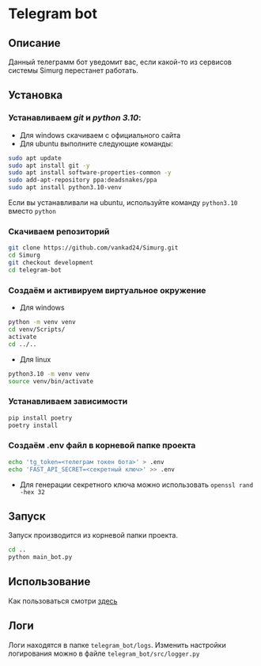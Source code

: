 # Telegram bot
## Описание
Данный телеграмм бот уведомит вас, если какой-то из сервисов системы Simurg перестанет работать.
## Установка
### Устанавливаем *git* и *python 3.10*:
- Для windows скачиваем с официального сайта
- Для ubuntu выполните следующие команды:
```bash
sudo apt update
sudo apt install git -y
sudo apt install software-properties-common -y
sudo add-apt-repository ppa:deadsnakes/ppa
sudo apt install python3.10-venv
```
Если вы устанавливали на ubuntu, используйте команду `python3.10` вместо `python`


### Скачиваем репозиторий
```bash
git clone https://github.com/vankad24/Simurg.git
cd Simurg
git checkout development
cd telegram-bot
```

### Создаём и активируем виртуальное окружение
- Для windows
```bash
python -m venv venv
cd venv/Scripts/
activate
cd ../..
```
- Для linux
```bash
python3.10 -m venv venv
source venv/bin/activate
```

### Устанавливаем зависимости
```bash
pip install poetry
poetry install
```

### Создаём .env файл в корневой папке проекта
```bash
echo 'tg_token=<телеграм токен бота>' > .env
echo 'FAST_API_SECRET=<секретный ключ>' >> .env
```
- Для генерации секретного ключа можно использовать `openssl rand -hex 32`

## Запуск
Запуск производится из корневой папки проекта.
```bash
cd ..
python main_bot.py
```

## Использование
Как пользоваться смотри [здесь](/README.md#Использование)

## Логи
Логи находятся в папке `telegram_bot/logs`. Изменить настройки логирования можно в файле `telegram_bot/src/logger.py` 
